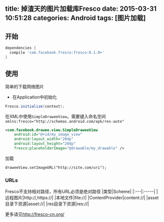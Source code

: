 title: 掉渣天的图片加载库Fresco
date: 2015-03-31 10:51:28
categories: Android
tags: [图片加载]
---
<!--more-->
## 开始
```gradle
dependencies {
  compile 'com.facebook.fresco:fresco:0.1.0+'
}
```
## 使用
简单的下载网络图片
- 在Application中初始化
```java
Fresco.initialize(context);
```
在XML中使用`SimpleDraweeView`，需要键入命名空间`xmlns:fresco="http://schemas.android.com/apk/res-auto"`
```xml
<com.facebook.drawee.view.SimpleDraweeView
	android:id="@+id/my_image_view"
	android:layout_width="20dp"
    android:layout_height="20dp"
    fresco:placeholderImage="@drawable/my_drawable" />
```
加载
```xml
draweeView.setImageURL("http://site.com/uri");
```
### URLs
Fresco不支持相对路径，所有URL必须是绝对路径
|类型|Scheme|
|:---|:-----|
|远程图片|http://,https://|
|本地文件|file://|
|ContentProvider|content://|
|asset目录下资源|asset://|
|res目录下资源|res://|

更多请见<http://fresco-cn.org/>